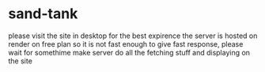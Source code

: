 # sand-tank
please visit the site in desktop for the best expirence
the server is hosted on render on free plan so it is not fast enough to give fast response, please wait for somethime make server do all the fetching stuff and displaying on the site
